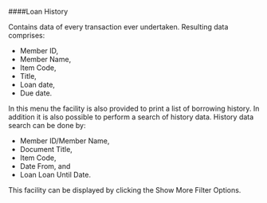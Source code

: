 ####Loan History

Contains data of every transaction ever undertaken. Resulting data comprises: 
- Member ID, 
- Member Name, 
- Item Code, 
- Title, 
- Loan date, 
- Due date. 

In this menu the facility is also provided to print a list of borrowing history. In addition it is also possible to perform a search of history data. History data search can be done by:
- Member ID/Member Name, 
- Document Title, 
- Item Code, 
- Date From, and 
- Loan Loan Until Date. 

This facility can be displayed by clicking the Show More Filter Options. 
